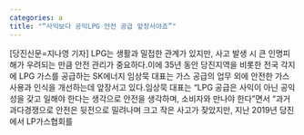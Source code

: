 ```yaml
---
categories: a
title: "“사익보다 공익LPG 안전 공급 앞장서야죠”"
---
```

[당진신문=지나영 기자] LPG는 생활과 밀접한 관계가 있지만, 사고 발생 시 큰 인명피해가 우려되는 만큼 안전 관리가 중요하다.이에 35년 동안 당진지역을 비롯한 전국 각지에 LPG 가스를 공급하는 SK에너지 임상묵 대표는 가스 공급의 업무 외에 안전한 가스 사용과 인식을 개선하는데 앞장서고 있다.임상묵 대표는 “LPG 공급은 사익이 아닌 공익성을 갖고 일해야 한다는 생각으로 안전을 생각하며, 소비자와 만나야 한다”면서 “과거 과다경쟁으로 안전은 뒷전으로 밀려나며 크고 작은 사고가 잦았지만, 지난 2019년 당진에서 LP가스협회를